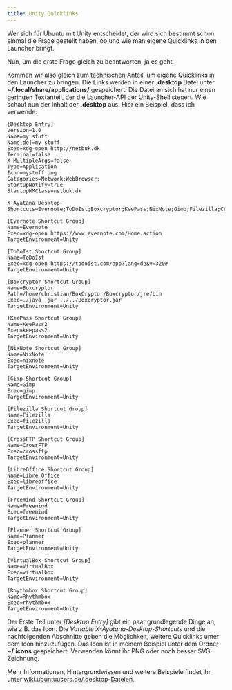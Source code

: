 ```yaml
---
title: Unity Quicklinks
---
```


Wer sich für Ubuntu mit Unity entscheidet, der wird sich bestimmt schon einmal die Frage gestellt haben, ob und wie man eigene Quicklinks in den Launcher bringt.

Nun, um die erste Frage gleich zu beantworten, ja es geht.

Kommen wir also gleich zum technischen Anteil, um eigene Quicklinks in den Launcher zu bringen. Die Links werden in einer **.desktop** Datei unter **~/.local/share/applications/** gespeichert. Die Datei an sich hat nur einen geringen Textanteil, der die Launcher-API der Unity-Shell steuert.
Wie schaut nun der Inhalt der **.desktop** aus.
Hier ein Beispiel, dass ich verwende:

    [Desktop Entry]
    Version=1.0
    Name=my stuff
    Name[de]=my stuff
    Exec=xdg-open http://netbuk.dk
    Terminal=false
    X-MultipleArgs=false
    Type=Application
    Icon=mystuff.png
    Categories=Network;WebBrowser;
    StartupNotify=true
    StartupWMClass=netbuk.dk
    
    X-Ayatana-Desktop-Shortcuts=Evernote;ToDoIst;Boxcryptor;KeePass;NixNote;Gimp;Filezilla;CrossFTP;LibreOffice;Freemind;Planner;VirtualBox;Rhythmbox
    
    [Evernote Shortcut Group]
    Name=Evernote
    Exec=xdg-open https://www.evernote.com/Home.action
    TargetEnvironment=Unity
    
    [ToDoIst Shortcut Group]
    Name=ToDoIst
    Exec=xdg-open https://todoist.com/app?lang=de&v=320#
    TargetEnvironment=Unity
    
    [Boxcryptor Shortcut Group]
    Name=Boxcryptor
	Path=/home/christian/BoxCryptor/Boxcryptor/jre/bin
	Exec=./java -jar ../../Boxcryptor.jar
	TargetEnvironment=Unity
	
	[KeePass Shortcut Group]
	Name=KeePass2
    Exec=keepass2
    TargetEnvironment=Unity

    [NixNote Shortcut Group]
    Name=NixNote
    Exec=nixnote
    TargetEnvironment=Unity

    [Gimp Shortcut Group]
    Name=Gimp
    Exec=gimp
    TargetEnvironment=Unity

    [Filezilla Shortcut Group]
    Name=Filezilla
    Exec=filezilla
    TargetEnvironment=Unity

    [CrossFTP Shortcut Group]
    Name=CrossFTP
    Exec=crossftp
    TargetEnvironment=Unity

    [LibreOffice Shortcut Group]
    Name=Libre Office
    Exec=libreoffice
    TargetEnvironment=Unity

    [Freemind Shortcut Group]
    Name=Freemind
    Exec=freemind
    TargetEnvironment=Unity

    [Planner Shortcut Group]
    Name=Planner
    Exec=planner
    TargetEnvironment=Unity

    [VirtualBox Shortcut Group]
    Name=VirtualBox
    Exec=virtualbox
    TargetEnvironment=Unity

    [Rhythmbox Shortcut Group]
    Name=Rhythmbox
    Exec=rhythmbox
    TargetEnvironment=Unity

Der Erste Teil unter *[Desktop Entry]* gibt ein paar grundlegende Dinge an, wie z.B. das Icon. Die *Variable X-Ayatana-Desktop-Shortcuts* und die nachfolgenden Abschnitte geben die Möglichkeit, weitere Quicklinks unter dem Icon hinzuzufügen.
Das Icon ist in meinem Beispiel unter dem Ordner **~/.icons** gespeichert. Verwenden könnt ihr PNG oder noch besser SVG-Zeichnung.

Mehr Informationen, Hintergrundwissen und weitere Beispiele findet ihr unter [wiki.ubuntuusers.de/.desktop-Dateien](http://wiki.ubuntuusers.de/.desktop-Dateien).